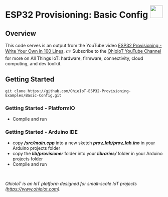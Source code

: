 # ESP32 Provisioning: Basic Config <img src="https://www.ohioiot.com/images/logo.jpg" width=40px >


## Overview
This code serves is an output from the YouTube video [ESP32 Provisioning - Write Your Own in 100 Lines](https://youtu.be/joSQdGQZj2Q).  👉 Subscribe to the [OhioIoT YouTube Channel](https://www.youtube.com/@OhioIoT?sub_confirmation=1) for more on All Things IoT: hardware, firmware, connectivity, cloud computing, and dev toolkit.


## Getting Started
```
git clone https://github.com/OhioIoT-ESP32-Provisioning-Examples/Basic-Config.git
```


### Getting Started - PlatformIO
- Compile and run

### Getting Started - Arduino IDE 
- copy ***/src/main.cpp*** into a new sketch ***prov_lab/prov_lab.ino*** in your Arduino projects folder
- copy the ***lib/provisioner*** folder into your ***libraries/*** folder in your Arduino projects folder
- Compile and run

<br>

*OhioIoT is an IoT platform designed for small-scale IoT projects (https://www.ohioiot.com).*

